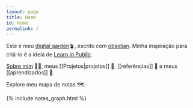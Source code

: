 ```yaml
---
layout: page
title: Home
id: home
permalink: /
---
```


Este é meu [digital garden](https://youtu.be/i8EwNnO9Uks)🪴, escrito com [obsidian](https://obsidian.md). Minha inspiração para criá-lo é a ideia de [Learn in Public](https://segredo.dev/aprenda-em-publico/). <br>

<a class="internal-link" href="/about">Sobre mim</a> 🧑‍💻, meus [[Projetos|projetos]] 🚧, [[referências]] 🔗 e meus [[aprendizados]] 🧠. <br>

Explore meu mapa de notas 🗺️: <br>

{% include notes_graph.html %}

<style>
  .wrapper {
    max-width: 46em;
  }
</style>
